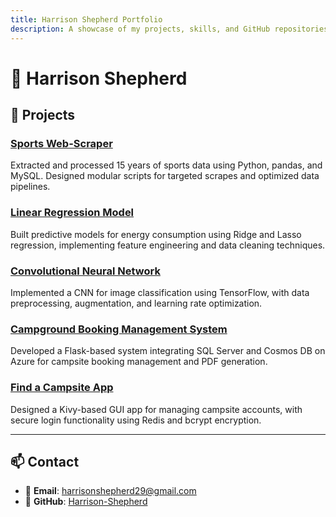 ```yaml
---
title: Harrison Shepherd Portfolio
description: A showcase of my projects, skills, and GitHub repositories.
---
```


# 👋 Harrison Shepherd  

## 🚀 Projects  

### [Sports Web-Scraper](https://github.com/Harrison-Shepherd/Champion-Data-Scraper)  
Extracted and processed 15 years of sports data using Python, pandas, and MySQL. Designed modular scripts for targeted scrapes and optimized data pipelines.

### [Linear Regression Model](https://github.com/Harrison-Shepherd/Linear-Regression-Model)  
Built predictive models for energy consumption using Ridge and Lasso regression, implementing feature engineering and data cleaning techniques.

### [Convolutional Neural Network](https://github.com/Harrison-Shepherd/Convolutional-Neural-Network)  
Implemented a CNN for image classification using TensorFlow, with data preprocessing, augmentation, and learning rate optimization.

### [Campground Booking Management System](https://github.com/Harrison-Shepherd/Database-Campground-Project)  
Developed a Flask-based system integrating SQL Server and Cosmos DB on Azure for campsite booking management and PDF generation.

### [Find a Campsite App](https://github.com/Harrison-Shepherd/Find-a-Campsite-App)  
Designed a Kivy-based GUI app for managing campsite accounts, with secure login functionality using Redis and bcrypt encryption.

---

## 📫 Contact  
- 📧 **Email**: [harrisonshepherd29@gmail.com](mailto:harrisonshepherd29@gmail.com)  
- 🔗 **GitHub**: [Harrison-Shepherd](https://github.com/Harrison-Shepherd)  

